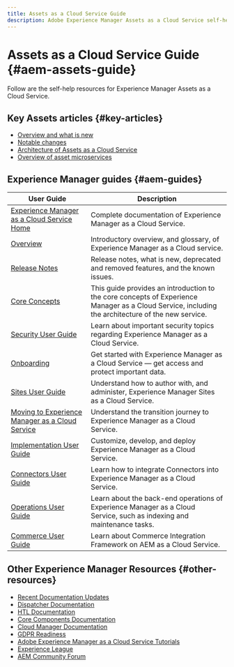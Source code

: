 ```yaml
---
title: Assets as a Cloud Service Guide
description: Adobe Experience Manager Assets as a Cloud Service self-help resources and documentation links
---
```


# Assets as a Cloud Service Guide {#aem-assets-guide}

Follow are the self-help resources for Experience Manager Assets as a Cloud Service.

## Key Assets articles {#key-articles}

* [Overview and what is new](overview.md)
* [Notable changes](/help/assets/assets-cloud-changes.md)
* [Architecture of Assets as a Cloud Service](architecture.md)
* [Overview of asset microservices](/help/assets/asset-microservices-overview.md)

## Experience Manager guides {#aem-guides}

|User Guide|Description|
|---|---|
|[Experience Manager as a Cloud Service Home](/help/landing/home.md)|Complete documentation of Experience Manager as a Cloud Service.|
|[Overview](/help/overview/home.md)|Introductory overview, and glossary, of Experience Manager as a Cloud service.|
|[Release Notes](/help/release-notes/home.md)|Release notes, what is new, deprecated and removed features, and the known issues.|
|[Core Concepts](/help/core-concepts/home.md)|This guide provides an introduction to the core concepts of Experience Manager as a Cloud Service, including the architecture of the new service.|
|[Security User Guide](/help/security/home.md)|Learn about important security topics regarding Experience Manager as a Cloud Service.|
|[Onboarding](/help/onboarding/home.md)|Get started with Experience Manager as a Cloud Service &mdash; get access and protect important data.|
|[Sites User Guide](/help/sites-cloud/home.md)|Understand how to author with, and administer, Experience Manager Sites as a Cloud Service.|
|[Moving to Experience Manager as a Cloud Service](/help/move-to-cloud-service/home.md)|Understand the transition journey to Experience Manager as a Cloud Service.|
|[Implementation User Guide](/help/implementing/home.md)|Customize, develop, and deploy Experience Manager as a Cloud Service.|
|[Connectors User Guide](/help/connectors/home.md)|Learn how to integrate Connectors into Experience Manager as a Cloud Service.|
|[Operations User Guide](/help/operations/home.md)|Learn about the back-end operations of Experience Manager as a Cloud Service, such as indexing and maintenance tasks.|
|[Commerce User Guide](/help/commerce-cloud/home.md)|Learn about Commerce Integration Framework on AEM as a Cloud Service.|

## Other Experience Manager Resources {#other-resources}

* [Recent Documentation Updates](https://experienceleague.adobe.com/docs/experience-manager-release-information/aem-release-updates/doc-updates/documentation-updates.html#aem-as-a-cloud-service)
* [Dispatcher Documentation](/help/implementing/dispatcher/overview.md)
* [HTL Documentation](https://experienceleague.adobe.com/docs/experience-manager-htl/using/overview.html)
* [Core Components Documentation](https://experienceleague.adobe.com/docs/experience-manager-core-components/using/introduction.html)
* [Cloud Manager Documentation](https://experienceleague.adobe.com/docs/experience-manager-cloud-manager/using/introduction-to-cloud-manager.html)
* [GDPR Readiness](/help/onboarding/data-privacy-and-protection-readiness/aem-readiness.md)
* [Adobe Experience Manager as a Cloud Service Tutorials](https://experienceleague.adobe.com/docs/experience-manager-learn/cloud-service/overview.html)
* [Experience League](https://experienceleague.adobe.com/?promoid=K42KVXHD&mv=other#recommended/solutions/experience-manager)
* [AEM Community Forum](https://experienceleaguecommunities.adobe.com/t5/adobe-experience-manager/ct-p/adobe-experience-manager-community)
